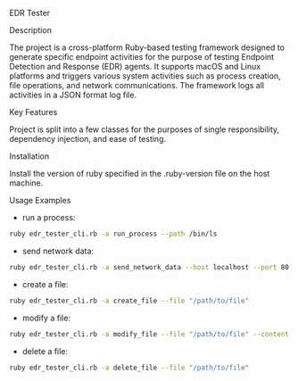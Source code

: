 EDR Tester

Description

The project is a cross-platform Ruby-based testing framework designed to generate specific endpoint activities for the purpose of testing Endpoint Detection and Response (EDR) agents. It supports macOS and Linux platforms and triggers various system activities such as process creation, file operations, and network communications. The framework logs all activities in a JSON format log file.

Key Features

Project is split into a few classes for the purposes of single responsibility, dependency injection, and ease of testing.

Installation

Install the version of ruby specified in the .ruby-version file on the host machine.




Usage Examples

- run a process:
```bash
ruby edr_tester_cli.rb -a run_process --path /bin/ls
```

- send network data:
```bash
ruby edr_tester_cli.rb -a send_network_data --host localhost --port 80 --data "abc"
```

- create a file:
```bash
ruby edr_tester_cli.rb -a create_file --file "/path/to/file"
```

- modify a file:
```bash
ruby edr_tester_cli.rb -a modify_file --file "/path/to/file" --content "new content"
```

- delete a file:
```bash
ruby edr_tester_cli.rb -a delete_file --file "/path/to/file"
```